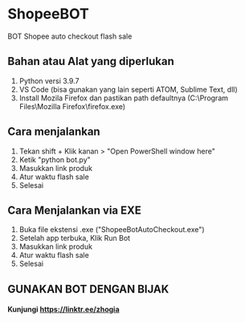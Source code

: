 # ShopeeBOT
BOT Shopee auto checkout flash sale

## Bahan atau Alat yang diperlukan
1. Python versi 3.9.7
2. VS Code (bisa gunakan yang lain seperti ATOM, Sublime Text, dll)
3. Install Mozila Firefox dan pastikan path defaultnya (C:\Program Files\Mozilla Firefox\firefox.exe) 

## Cara menjalankan
1. Tekan shift + Klik kanan > "Open PowerShell window here"
2. Ketik "python bot.py"
3. Masukkan link produk
4. Atur waktu flash sale
5. Selesai

## Cara Menjalankan via EXE
1. Buka file ekstensi .exe ("ShopeeBotAutoCheckout.exe")
2. Setelah app terbuka, Klik Run Bot
3. Masukkan link produk
4. Atur waktu flash sale
5. Selesai


## GUNAKAN BOT DENGAN BIJAK
#### Kunjungi https://linktr.ee/zhogia

